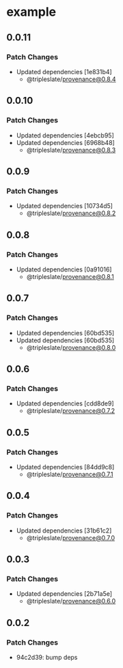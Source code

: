 # example

## 0.0.11
### Patch Changes

- Updated dependencies [1e831b4]
  - @tripleslate/provenance@0.8.4

## 0.0.10
### Patch Changes

- Updated dependencies [4ebcb95]
- Updated dependencies [6968b48]
  - @tripleslate/provenance@0.8.3

## 0.0.9
### Patch Changes

- Updated dependencies [10734d5]
  - @tripleslate/provenance@0.8.2

## 0.0.8
### Patch Changes

- Updated dependencies [0a91016]
  - @tripleslate/provenance@0.8.1

## 0.0.7
### Patch Changes

- Updated dependencies [60bd535]
- Updated dependencies [60bd535]
  - @tripleslate/provenance@0.8.0

## 0.0.6

### Patch Changes

- Updated dependencies [cdd8de9]
  - @tripleslate/provenance@0.7.2

## 0.0.5

### Patch Changes

- Updated dependencies [84dd9c8]
  - @tripleslate/provenance@0.7.1

## 0.0.4

### Patch Changes

- Updated dependencies [31b61c2]
  - @tripleslate/provenance@0.7.0

## 0.0.3

### Patch Changes

- Updated dependencies [2b71a5e]
  - @tripleslate/provenance@0.6.0

## 0.0.2

### Patch Changes

- 94c2d39: bump deps

